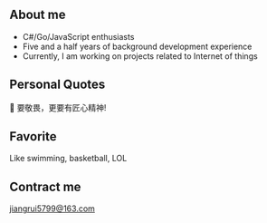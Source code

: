 ## About me
 - C#/Go/JavaScript enthusiasts
 - Five and a half years of background development experience
 - Currently, I am working on projects related to Internet of things

## Personal Quotes
💪  要敬畏，更要有匠心精神!

## Favorite
Like swimming, basketball, LOL

## Contract me
jiangrui5799@163.com
